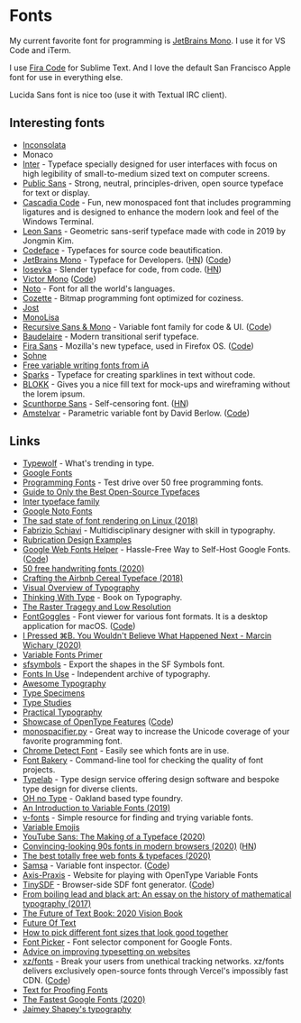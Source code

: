 # Fonts

My current favorite font for programming is [JetBrains Mono](https://www.jetbrains.com/lp/mono/). I use it for VS Code and iTerm.

I use [Fira Code](https://github.com/tonsky/FiraCode) for Sublime Text. And I love the default San Francisco Apple font for use in everything else.

Lucida Sans font is nice too (use it with Textual IRC client).

## Interesting fonts

- [Inconsolata](http://www.levien.com/type/myfonts/inconsolata.html)
- Monaco
- [Inter](https://github.com/rsms/inter) - Typeface specially designed for user interfaces with focus on high legibility of small-to-medium sized text on computer screens.
- [Public Sans](https://github.com/uswds/public-sans) - Strong, neutral, principles-driven, open source typeface for text or display.
- [Cascadia Code](https://github.com/microsoft/cascadia-code) - Fun, new monospaced font that includes programming ligatures and is designed to enhance the modern look and feel of the Windows Terminal.
- [Leon Sans](https://github.com/cmiscm/leonsans) - Geometric sans-serif typeface made with code in 2019 by Jongmin Kim.
- [Codeface](https://github.com/chrissimpkins/codeface) - Typefaces for source code beautification.
- [JetBrains Mono](https://www.jetbrains.com/lp/mono/) - Typeface for Developers. ([HN](https://news.ycombinator.com/item?id=22053998)) ([Code](https://github.com/JetBrains/JetBrainsMono))
- [Iosevka](https://github.com/be5invis/Iosevka) - Slender typeface for code, from code. ([HN](https://news.ycombinator.com/item?id=23230929))
- [Victor Mono](https://rubjo.github.io/victor-mono/) ([Code](https://github.com/rubjo/victor-mono))
- [Noto](https://github.com/googlefonts/noto-source) - Font for all the world's languages.
- [Cozette](https://github.com/slavfox/Cozette) - Bitmap programming font optimized for coziness.
- [Jost](https://indestructibletype.com/Jost.html)
- [MonoLisa](https://monolisa.dev/)
- [Recursive Sans & Mono](https://www.recursive.design/) - Variable font family for code & UI. ([Code](https://github.com/arrowtype/recursive))
- [Baudelaire](https://amandapinsker.com/project/baudelaire) - Modern transitional serif typeface.
- [Fira Sans](http://mozilla.github.io/Fira/) - Mozilla's new typeface, used in Firefox OS. ([Code](https://github.com/mozilla/Fira))
- [Sohne](https://klim.co.nz/retail-fonts/soehne/)
- [Free variable writing fonts from iA](https://github.com/iaolo/iA-Fonts)
- [Sparks](https://github.com/aftertheflood/sparks) - Typeface for creating sparklines in text without code.
- [BLOKK](http://www.blokkfont.com/) - Gives you a nice fill text for mock-ups and wireframing without the lorem ipsum.
- [Scunthorpe Sans](https://vole.wtf/scunthorpe-sans/) - Self-censoring font. ([HN](https://news.ycombinator.com/item?id=23131559))
- [Amstelvar](https://www.typenetwork.com/brochure/opentype-variable-fonts-moving-right-along/) - Parametric variable font by David Berlow. ([Code](https://github.com/TypeNetwork/Amstelvar))

## Links

- [Typewolf](https://www.typewolf.com) - What's trending in type.
- [Google Fonts](https://fonts.google.com)
- [Programming Fonts](http://app.programmingfonts.org/) - Test drive over 50 free programming fonts.
- [Guide to Only the Best Open-Source Typefaces](https://beautifulwebtype.com/)
- [Inter typeface family](https://rsms.me/inter/)
- [Google Noto Fonts](https://www.google.com/get/noto/)
- [The sad state of font rendering on Linux (2018)](https://pandasauce.org/post/linux-fonts/)
- [Fabrizio Schiavi](https://www.fsd.it/) - Multidisciplinary designer with skill in typography.
- [Rubrication Design Examples](https://www.gwern.net/Red)
- [Google Web Fonts Helper](https://google-webfonts-helper.herokuapp.com/fonts) - Hassle-Free Way to Self-Host Google Fonts. ([Code](https://github.com/majodev/google-webfonts-helper))
- [50 free handwriting fonts (2020)](https://blog.usepastel.com/post/50-free-handwriting-fonts)
- [Crafting the Airbnb Cereal Typeface (2018)](https://karrisaarinen.com/posts/developing-airbnb-cereal/)
- [Visual Overview of Typography](http://thinkingwithtype.com/letter/)
- [Thinking With Type](http://thinkingwithtype.com/) - Book on Typography.
- [The Raster Tragegy and Low Resolution](http://rastertragedy.com/)
- [FontGoggles](http://fontgoggles.org/) - Font viewer for various font formats. It is a desktop application for macOS. ([Code](https://github.com/justvanrossum/fontgoggles))
- [I Pressed ⌘B. You Wouldn't Believe What Happened Next - Marcin Wichary (2020)](https://www.youtube.com/watch?v=kVD-sjtFoEI)
- [Variable Fonts Primer](https://variablefonts.io/)
- [sfsymbols](https://github.com/davedelong/sfsymbols) - Export the shapes in the SF Symbols font.
- [Fonts In Use](https://fontsinuse.com/) - Independent archive of typography.
- [Awesome Typography](https://github.com/Jolg42/awesome-typography#readme)
- [Type Specimens](https://typespecimens.io/)
- [Type Studies](https://typestudies.com/)
- [Practical Typography](https://practicaltypography.com/)
- [Showcase of OpenType Features](https://otf.show/hlig) ([Code](https://github.com/dvkndn/otf.show))
- [monospacifier.py](https://github.com/cpitclaudel/monospacifier) - Great way to increase the Unicode coverage of your favorite programming font.
- [Chrome Detect Font](https://github.com/hmarr/chrome-detect-font) - Easily see which fonts are in use.
- [Font Bakery](https://github.com/googlefonts/fontbakery) - Command-line tool for checking the quality of font projects.
- [Typelab](https://typelab.fr/) - Type design service offering design software and bespoke type design for diverse clients.
- [OH no Type](https://ohnotype.co/) - Oakland based type foundry.
- [An Introduction to Variable Fonts (2019)](https://24ways.org/2019/an-introduction-to-variable-fonts/)
- [v-fonts](https://v-fonts.com/) - Simple resource for finding and trying variable fonts.
- [Variable Emojis](http://variableemojis.com/)
- [YouTube Sans: The Making of a Typeface (2020)](https://design.google/library/youtube-sans-the-making-of-a-typeface/)
- [Convincing-looking 90s fonts in modern browsers (2020)](https://vistaserv.net/blog/90s-fonts-modern-browsers) ([HN](https://news.ycombinator.com/item?id=23129434))
- [The best totally free web fonts & typefaces (2020)](https://vanschneider.com/the-best-totally-free-web-fonts-typefaces)
- [Samsa](https://lorp.github.io/samsa/src/samsa-gui.html) - Variable font inspector. ([Code](https://github.com/Lorp/samsa))
- [Axis-Praxis](https://www.axis-praxis.org/specimens/__DEFAULT__) - Website for playing with OpenType Variable Fonts
- [TinySDF](https://mapbox.github.io/tiny-sdf/) - Browser-side SDF font generator. ([Code](https://github.com/mapbox/tiny-sdf))
- [From boiling lead and black art: An essay on the history of mathematical typography (2017)](http://www.practicallyefficient.com/2017/10/13/from-boiling-lead-and-black-art.html)
- [The Future of Text Book: 2020 Vision Book](http://futureoftext.org/2020-vision-book.html)
- [Future Of Text](http://futureoftext.org/)
- [How to pick different font sizes that look good together](https://twitter.com/siddharthkp/status/1262038126794551296?s=20)
- [Font Picker](https://github.com/samuelmeuli/font-picker) - Font selector component for Google Fonts.
- [Advice on improving typesetting on websites](https://twitter.com/rsms/status/1262450475669975040)
- [xz/fonts](https://fonts.xz.style/) - Break your users from unethical tracking networks. xz/fonts delivers exclusively open-source fonts through Vercel's impossibly fast CDN. ([Code](https://github.com/xz/fonts))
- [Text for Proofing Fonts](https://www.typography.com/blog/text-for-proofing-fonts)
- [The Fastest Google Fonts (2020)](https://csswizardry.com/2020/05/the-fastest-google-fonts/)
- [Jaimey Shapey's typography](https://jaimeyshapey.com/)